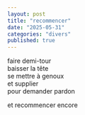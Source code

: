 ```yaml
---
layout: post
title: "recommencer"
date: "2025-05-31"
categories: "divers"
published: true
---
```



faire demi-tour  
baisser la tête  
se mettre à genoux  
et supplier  
pour demander pardon  

et recommencer encore  
